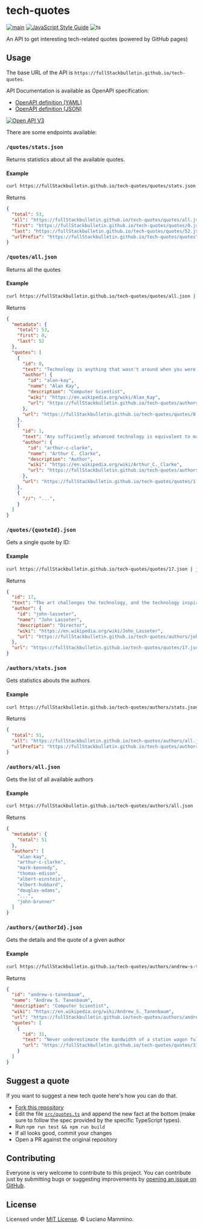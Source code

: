 # tech-quotes

[![main](https://github.com/FullStackBulletin/tech-quotes/actions/workflows/test.yaml/badge.svg)](https://github.com/FullStackBulletin/tech-quotes/actions/workflows/test.yaml)
[![JavaScript Style Guide](https://img.shields.io/badge/code_style-standard-brightgreen.svg)](https://standardjs.com)
![ts](https://badgen.net/badge/Built%20With/TypeScript/blue)


An API to get interesting tech-related quotes (powered by GitHub pages)

## Usage

The base URL of the API is `https://fullStackbulletin.github.io/tech-quotes`.

API Documentation is available as OpenAPI specification:

  - [OpenAPI definition (YAML)](https://fullStackbulletin.github.io/tech-quotes/openapi.yml)
  - [OpenAPI definition (JSON)](https://fullStackbulletin.github.io/tech-quotes/openapi.json)

[![Open API V3](https://img.shields.io/badge/open--API-in--editor-brightgreen.svg?style=flat&label=open-api-v3)](https://editor-next.swagger.io/?url=https%3A%2F%2FfullStackbulletin.github.io%2Ftech-quotes%2Fopenapi.yml)

There are some endpoints available:

### `/quotes/stats.json`

Returns statistics about all the available quotes.

#### Example

```bash
curl https://fullStackbulletin.github.io/tech-quotes/quotes/stats.json | jq .
```

Returns

```json
{
  "total": 53,
  "all": "https://fullStackbulletin.github.io/tech-quotes/quotes/all.json",
  "first": "https://fullStackbulletin.github.io/tech-quotes/quotes/0.json",
  "last": "https://fullStackbulletin.github.io/tech-quotes/quotes/52.json",
  "urlPrefix": "https://fullStackbulletin.github.io/tech-quotes/quotes"
}
```

### `/quotes/all.json`

Returns all the quotes

#### Example

```bash
curl https://fullStackbulletin.github.io/tech-quotes/quotes/all.json | jq .
```

Returns

```json
{
  "metadata": {
    "total": 53,
    "first": 0,
    "last": 52
  },
  "quotes": [
    {
      "id": 0,
      "text": "Technology is anything that wasn't around when you were born",
      "author": {
        "id": "alan-kay",
        "name": "Alan Kay",
        "description": "Computer Scientist",
        "wiki": "https://en.wikipedia.org/wiki/Alan_Kay",
        "url": "https://fullStackbulletin.github.io/tech-quotes/authors/alan-kay.json"
      },
      "url": "https://fullStackbulletin.github.io/tech-quotes/quotes/0.json"
    },
    {
      "id": 1,
      "text": "Any sufficiently advanced technology is equivalent to magic",
      "author": {
        "id": "arthur-c-clarke",
        "name": "Arthur C. Clarke",
        "description": "Author",
        "wiki": "https://en.wikipedia.org/wiki/Arthur_C._Clarke",
        "url": "https://fullStackbulletin.github.io/tech-quotes/authors/arthur-c-clarke.json"
      },
      "url": "https://fullStackbulletin.github.io/tech-quotes/quotes/1.json"
    },
    {
      "//": "...",
    }
  ]
}
```

### `/quotes/{quoteId}.json`

Gets a single quote by ID:

#### Example

```bash
curl https://fullStackbulletin.github.io/tech-quotes/quotes/17.json | jq .
```

Returns

```json
{
  "id": 17,
  "text": "The art challenges the technology, and the technology inspires the art",
  "author": {
    "id": "john-lasseter",
    "name": "John Lasseter",
    "description": "Director",
    "wiki": "https://en.wikipedia.org/wiki/John_Lasseter",
    "url": "https://fullStackbulletin.github.io/tech-quotes/authors/john-lasseter.json"
  },
  "url": "https://fullStackbulletin.github.io/tech-quotes/quotes/17.json"
}
```


### `/authors/stats.json`

Gets statistics abouts the authors

#### Example

```bash
curl https://fullStackbulletin.github.io/tech-quotes/authors/stats.json | jq .
```

Returns

```json
{
  "total": 51,
  "all": "https://fullStackbulletin.github.io/tech-quotes/authors/all.json",
  "urlPrefix": "https://fullStackbulletin.github.io/tech-quotes/authors"
}
```

### `/authors/all.json`

Gets the list of all available authors

#### Example

```bash
curl https://fullStackbulletin.github.io/tech-quotes/authors/all.json | jq .
```

Returns

```json
{
  "metadata": {
    "total": 51
  },
  "authors": [
    "alan-kay",
    "arthur-c-clarke",
    "mark-kennedy",
    "thomas-edison",
    "albert-einstein",
    "elbert-hubbard",
    "douglas-adams",
    "...",
    "john-brunner"
  ]
}
```

### `/authors/{authorId}.json`

Gets the details and the quote of a given author

#### Example

```bash
curl https://fullStackbulletin.github.io/tech-quotes/authors/andrew-s-tanenbaum.json | jq .
```

Returns

```json
{
  "id": "andrew-s-tanenbaum",
  "name": "Andrew S. Tanenbaum",
  "description": "Computer Scientist",
  "wiki": "https://en.wikipedia.org/wiki/Andrew_S._Tanenbaum",
  "url": "https://fullStackbulletin.github.io/tech-quotes/authors/andrew-s-tanenbaum.json",
  "quotes": [
    {
      "id": 31,
      "text": "Never underestimate the bandwidth of a station wagon full of tapes hurtling down the highway",
      "url": "https://fullStackbulletin.github.io/tech-quotes/quotes/31.json"
    }
  ]
}
```

## Suggest a quote

If you want to suggest a new tech quote here's how you can do that.

- [Fork this repository](https://github.com/FullStackBulletin/tech-quotes/fork)
- Edit the file [`src/quotes.ts`](/src/quotes.ts) and append the new fact at the bottom (make sure to follow the spec provided by the specific TypeScript types).
- Run `npm run test && npm run build`
- If all looks good, commit your changes
- Open a PR against the original repository


## Contributing

Everyone is very welcome to contribute to this project.
You can contribute just by submitting bugs or suggesting improvements by
[opening an issue on GitHub](https://github.com/FullStackBulletin/tech-quotes/issues).


## License

Licensed under [MIT License](LICENSE). © Luciano Mammino.
